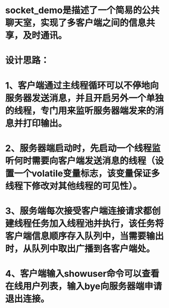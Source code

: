 # socket_demo是描述了一个简易的公共聊天室，实现了多客户端之间的信息共享，及时通讯。

# 设计思路：
# 1、客户端通过主线程循环可以不停地向服务器发送消息，并且开启另外一个单独的线程，专门用来监听服务器端发来的消息并打印输出。
# 2、服务器端启动时，先启动一个线程监听何时需要向客户端发送消息的线程（设置一个volatile变量标志，该变量保证多线程下修改对其他线程的可见性）。
# 3、服务端每次接受客户端连接请求都创建线程任务加入线程池并执行，该任务将客户端信息顺序存入队列中，当需要输出时，从队列中取出广播到各客户端处。
# 4、客户端输入showuser命令可以查看在线用户列表，输入bye向服务器端申请退出连接。

